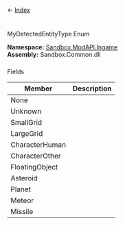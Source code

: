 ← [Index](Api-Index)

# 
MyDetectedEntityType Enum

**Namespace:** [Sandbox.ModAPI.Ingame](Sandbox.ModAPI.Ingame)  
**Assembly:** Sandbox.Common.dll

### 
Fields

|Member|Description|
|---|---|
|None||
|Unknown||
|SmallGrid||
|LargeGrid||
|CharacterHuman||
|CharacterOther||
|FloatingObject||
|Asteroid||
|Planet||
|Meteor||
|Missile||

